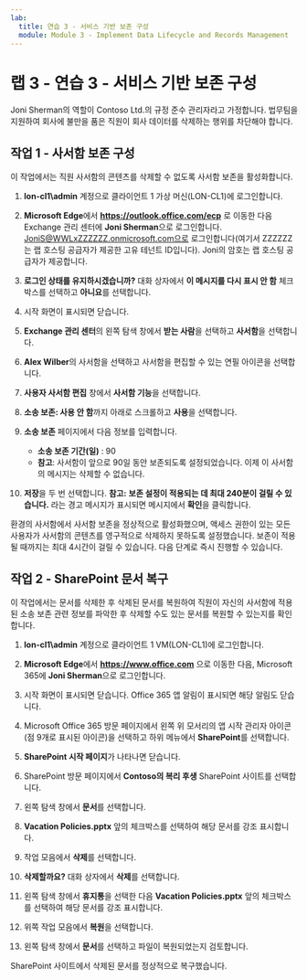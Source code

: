 ```yaml
---
lab:
  title: 연습 3 - 서비스 기반 보존 구성
  module: Module 3 - Implement Data Lifecycle and Records Management
---
```


# 랩 3 - 연습 3 - 서비스 기반 보존 구성

Joni Sherman의 역할이 Contoso Ltd.의 규정 준수 관리자라고 가정합니다. 법무팀을 지원하여 회사에 불만을 품은 직원이 회사 데이터를 삭제하는 행위를 차단해야 합니다.

## 작업 1 - 사서함 보존 구성

이 작업에서는 직원 사서함의 콘텐츠를 삭제할 수 없도록 사서함 보존을 활성화합니다.

1. **lon-cl1\admin** 계정으로 클라이언트 1 가상 머신(LON-CL1)에 로그인합니다.

1. **Microsoft Edge**에서 **https://outlook.office.com/ecp** 로 이동한 다음 Exchange 관리 센터에 **Joni Sherman**으로 로그인합니다. JoniS@WWLxZZZZZZ.onmicrosoft.com으로 로그인합니다(여기서 ZZZZZZ는 랩 호스팅 공급자가 제공한 고유 테넌트 ID입니다).  Joni의 암호는 랩 호스팅 공급자가 제공합니다.

1. **로그인 상태를 유지하시겠습니까?** 대화 상자에서 **이 메시지를 다시 표시 안 함** 체크박스를 선택하고 **아니요**를 선택합니다.

1. 시작 화면이 표시되면 닫습니다.

1. **Exchange 관리 센터**의 왼쪽 탐색 창에서 **받는 사람**을 선택하고 **사서함**을 선택합니다.

1. **Alex Wilber**의 사서함을 선택하고 사서함을 편집할 수 있는 연필 아이콘을 선택합니다.

1. **사용자 사서함 편집** 창에서 **사서함 기능**을 선택합니다.

1. **소송 보존: 사용 안 함**까지 아래로 스크롤하고 **사용**을 선택합니다.

1. **소송 보존** 페이지에서 다음 정보를 입력합니다.

    - **소송 보존 기간(일)** : 90
    - **참고**: 사서함이 앞으로 90일 동안 보존되도록 설정되었습니다. 이제 이 사서함의 메시지는 삭제할 수 없습니다.

1. **저장**을 두 번 선택합니다. **참고:** **보존 설정이 적용되는 데 최대 240분이 걸릴 수 있습니다.** 라는 경고 메시지가 표시되면 메시지에서 **확인**을 클릭합니다.

환경의 사서함에서 사서함 보존을 정상적으로 활성화했으며, 액세스 권한이 있는 모든 사용자가 사서함의 콘텐츠를 영구적으로 삭제하지 못하도록 설정했습니다. 보존이 적용될 때까지는 최대 4시간이 걸릴 수 있습니다.  다음 단계로 즉시 진행할 수 있습니다.

## 작업 2 - SharePoint 문서 복구

이 작업에서는 문서를 삭제한 후 삭제된 문서를 복원하여 직원이 자신의 사서함에 적용된 소송 보존 관련 정보를 파악한 후 삭제할 수도 있는 문서를 복원할 수 있는지를 확인합니다.

1. **lon-cl1\admin** 계정으로 클라이언트 1 VM(LON-CL1)에 로그인합니다.

1. **Microsoft Edge**에서 **https://www.office.com** 으로 이동한 다음, Microsoft 365에 **Joni Sherman**으로 로그인합니다.

1. 시작 화면이 표시되면 닫습니다. Office 365 앱 알림이 표시되면 해당 알림도 닫습니다.

1. Microsoft Office 365 방문 페이지에서 왼쪽 위 모서리의 앱 시작 관리자 아이콘(점 9개로 표시된 아이콘)을 선택하고 하위 메뉴에서 **SharePoint**를 선택합니다.

1. **SharePoint 시작 페이지**가 나타나면 닫습니다.

1. SharePoint 방문 페이지에서 **Contoso의 복리 후생** SharePoint 사이트를 선택합니다.

1. 왼쪽 탐색 창에서 **문서**를 선택합니다.

1. **Vacation Policies.pptx** 앞의 체크박스를 선택하여 해당 문서를 강조 표시합니다.

1. 작업 모음에서 **삭제**를 선택합니다.

1. **삭제할까요?** 대화 상자에서 **삭제**를 선택합니다.

1. 왼쪽 탐색 창에서 **휴지통**을 선택한 다음 **Vacation Policies.pptx** 앞의 체크박스를 선택하여 해당 문서를 강조 표시합니다.

1. 위쪽 작업 모음에서 **복원**을 선택합니다.

1. 왼쪽 탐색 창에서 **문서**를 선택하고 파일이 복원되었는지 검토합니다.

SharePoint 사이트에서 삭제된 문서를 정상적으로 복구했습니다.

